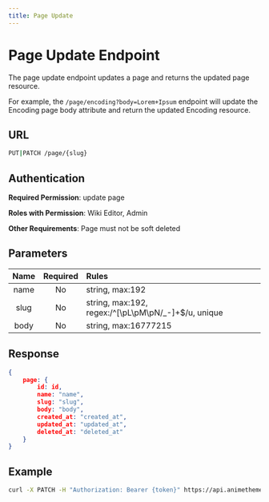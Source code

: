 ```yaml
---
title: Page Update
---
```


# Page Update Endpoint

The page update endpoint updates a page and returns the updated page resource.

For example, the `/page/encoding?body=Lorem+Ipsum` endpoint will update the Encoding page body attribute and return the updated Encoding resource.

## URL

```sh
PUT|PATCH /page/{slug}
```

## Authentication

**Required Permission**: update page

**Roles with Permission**: Wiki Editor, Admin

**Other Requirements**: Page must not be soft deleted

## Parameters

| Name     | Required | Rules                                                |
| :------: | :------: | :--------------------------------------------------- |
| name     | No       | string, max:192                                      |
| slug     | No       | string, max:192, regex:/^[\pL\pM\pN\/_-]+$/u, unique |
| body     | No       | string, max:16777215                                 |

## Response

```json
{
    page: {
        id: id,
        name: "name",
        slug: "slug",
        body: "body",
        created_at: "created_at",
        updated_at: "updated_at",
        deleted_at: "deleted_at"
    }
}
```

## Example

```bash
curl -X PATCH -H "Authorization: Bearer {token}" https://api.animethemes.moe/page/encoding
```
